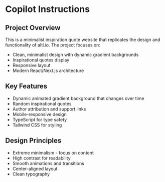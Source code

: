 # Copilot Instructions

<!-- Use this file to provide workspace-specific custom instructions to Copilot. For more details, visit https://code.visualstudio.com/docs/copilot/copilot-customization#_use-a-githubcopilotinstructionsmd-file -->

## Project Overview
This is a minimalist inspiration quote website that replicates the design and functionality of altl.io. The project focuses on:

- Clean, minimalist design with dynamic gradient backgrounds
- Inspirational quotes display
- Responsive layout
- Modern React/Next.js architecture

## Key Features
- Dynamic animated gradient background that changes over time
- Random inspirational quotes
- Author attribution and support links
- Mobile-responsive design
- TypeScript for type safety
- Tailwind CSS for styling

## Design Principles
- Extreme minimalism - focus on content
- High contrast for readability
- Smooth animations and transitions
- Center-aligned layout
- Clean typography
